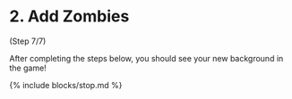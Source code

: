 # 2. Add Zombies
(Step 7/7)

After completing the steps below, you should see your new background in the game!

{% include blocks/stop.md %}

